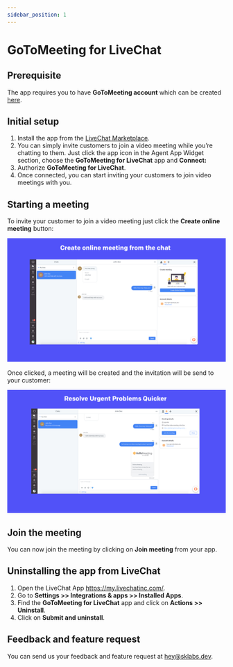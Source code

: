 ```yaml
---
sidebar_position: 1
---
```


# GoToMeeting for LiveChat

## Prerequisite

The app requires you to have **GoToMeeting account** which can be created [here](https://www.gotomeeting.com/try).

## Initial setup

1. Install the app from the [LiveChat Marketplace](https://www.livechat.com/marketplace/apps/gotomeeting-for-livechat/).
2. You can simply invite customers to join a video meeting while you’re chatting to them. Just click the app icon in the Agent App Widget section, choose the **GoToMeeting for LiveChat** app and **Connect:**
3. Authorize **GoToMeeting for LiveChat**.
4. Once connected, you can start inviting your customers to join video meetings with you.

## Starting a meeting

To invite your customer to join a video meeting just click the **Create online meeting** button:

![](images/goto-screenshot-1.jpg)

Once clicked, a meeting will be created and the invitation will be send to your customer:

![](images/goto-screenshot-2.jpg)

## Join the meeting

You can now join the meeting by clicking on **Join meeting** from your app.

## Uninstalling the app from LiveChat

1. Open the LiveChat App https://my.livechatinc.com/.
2. Go to **Settings >> Integrations & apps >> Installed Apps**.
3. Find the **GoToMeeting for LiveChat** app and click on **Actions >> Uninstall**.
4. Click on **Submit and uninstall**.

## Feedback and feature request

You can send us your feedback and feature request at [hey@sklabs.dev](mailto:hey@sklabs.dev).
